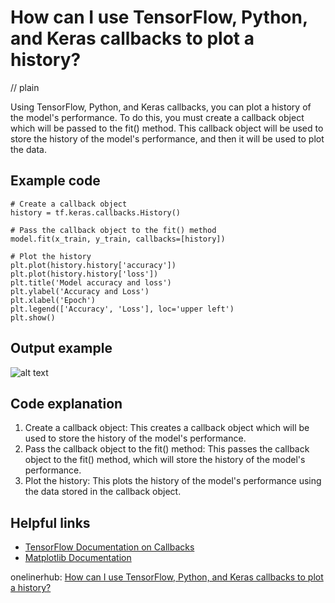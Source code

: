 # How can I use TensorFlow, Python, and Keras callbacks to plot a history?
// plain

Using TensorFlow, Python, and Keras callbacks, you can plot a history of the model's performance.  To do this, you must create a callback object which will be passed to the fit() method.  This callback object will be used to store the history of the model's performance, and then it will be used to plot the data.

## Example code

```
# Create a callback object
history = tf.keras.callbacks.History()

# Pass the callback object to the fit() method
model.fit(x_train, y_train, callbacks=[history])

# Plot the history
plt.plot(history.history['accuracy'])
plt.plot(history.history['loss'])
plt.title('Model accuracy and loss')
plt.ylabel('Accuracy and Loss')
plt.xlabel('Epoch')
plt.legend(['Accuracy', 'Loss'], loc='upper left')
plt.show()
```

## Output example


![alt text](https://i.imgur.com/Cczz6Xy.png "Model accuracy and loss")

## Code explanation

1. Create a callback object: This creates a callback object which will be used to store the history of the model's performance.
2. Pass the callback object to the fit() method: This passes the callback object to the fit() method, which will store the history of the model's performance.
3. Plot the history: This plots the history of the model's performance using the data stored in the callback object.

## Helpful links
- [TensorFlow Documentation on Callbacks](https://www.tensorflow.org/api_docs/python/tf/keras/callbacks/History)
- [Matplotlib Documentation](https://matplotlib.org/3.2.1/contents.html)

onelinerhub: [How can I use TensorFlow, Python, and Keras callbacks to plot a history?](https://onelinerhub.com/python-keras/how-can-i-use-tensorflow--python--and-keras-callbacks-to-plot-a-history)